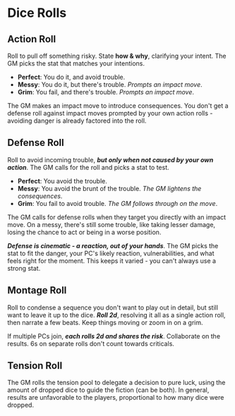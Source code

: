 # Dice Rolls

## Action Roll

Roll to pull off something risky. State **how & why**, clarifying your intent. The GM picks the stat that matches your intentions.

- **Perfect**: You do it, and avoid trouble.
- **Messy**: You do it, but there's trouble. _Prompts an impact move_.
- **Grim**: You fail, and there's trouble. _Prompts an impact move_.

The GM makes an impact move to introduce consequences. You don't get a defense roll against impact moves prompted by your own action rolls - avoiding danger is already factored into the roll.

## Defense Roll

Roll to avoid incoming trouble, **_but only when not caused by your own action_**. The GM calls for the roll and picks a stat to test.

- **Perfect**: You avoid the trouble.
- **Messy**: You avoid the brunt of the trouble. _The GM lightens the consequences_.
- **Grim**: You fail to avoid trouble. _The GM follows through on the move_.

The GM calls for defense rolls when they target you directly with an impact move. On a messy, there's still some trouble, like taking lesser damage, losing the chance to act or being in a worse position.

**_Defense is cinematic - a reaction, out of your hands_**. The GM picks the stat to fit the danger, your PC's likely reaction, vulnerabilities, and what feels right for the moment. This keeps it varied - you can't always use a strong stat.

## Montage Roll

Roll to condense a sequence you don't want to play out in detail, but still want to leave it up to the dice. **_Roll 2d_**, resolving it all as a single action roll, then narrate a few beats. Keep things moving or zoom in on a grim.

If multiple PCs join, **_each rolls 2d and shares the risk_**. Collaborate on the results. 6s on separate rolls don't count towards criticals.

## Tension Roll

The GM rolls the tension pool to delegate a decision to pure luck, using the amount of dropped dice to guide the fiction (can be both). In general, results are unfavorable to the players, proportional to how many dice were dropped.
